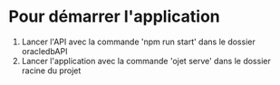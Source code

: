 # Pour démarrer l'application

1. Lancer l'API avec la commande 'npm run start' dans le dossier oracledbAPI
2. Lancer l'application avec la commande 'ojet serve' dans le dossier racine du projet
